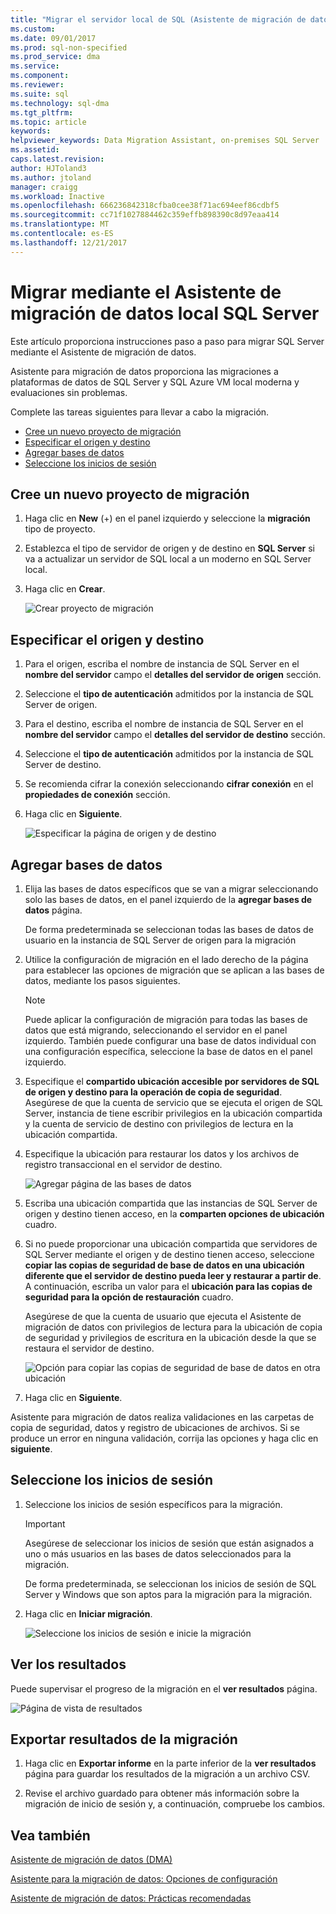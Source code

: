 ```yaml
---
title: "Migrar el servidor local de SQL (Asistente de migración de datos) | Documentos de Microsoft"
ms.custom: 
ms.date: 09/01/2017
ms.prod: sql-non-specified
ms.prod_service: dma
ms.service: 
ms.component: 
ms.reviewer: 
ms.suite: sql
ms.technology: sql-dma
ms.tgt_pltfrm: 
ms.topic: article
keywords: 
helpviewer_keywords: Data Migration Assistant, on-premises SQL Server
ms.assetid: 
caps.latest.revision: 
author: HJToland3
ms.author: jtoland
manager: craigg
ms.workload: Inactive
ms.openlocfilehash: 666236842318cfba0cee38f71ac694eef86cdbf5
ms.sourcegitcommit: cc71f1027884462c359effb898390c8d97eaa414
ms.translationtype: MT
ms.contentlocale: es-ES
ms.lasthandoff: 12/21/2017
---
```

# <a name="migrate-on-premises-sql-server-using-data-migration-assistant"></a>Migrar mediante el Asistente de migración de datos local SQL Server

Este artículo proporciona instrucciones paso a paso para migrar SQL Server mediante el Asistente de migración de datos.

Asistente para migración de datos proporciona las migraciones a plataformas de datos de SQL Server y SQL Azure VM local moderna y evaluaciones sin problemas.  

Complete las tareas siguientes para llevar a cabo la migración.

- [Cree un nuevo proyecto de migración](#create-a-new-migration-project)
- [Especificar el origen y destino](#specify-source-and-target)
- [Agregar bases de datos](#add-databases)
- [Seleccione los inicios de sesión](#select-logins)

## <a name="create-a-new-migration-project"></a>Cree un nuevo proyecto de migración

1. Haga clic en **New** (+) en el panel izquierdo y seleccione la **migración** tipo de proyecto.

1. Establezca el tipo de servidor de origen y de destino en **SQL Server** si va a actualizar un servidor de SQL local a un moderno en SQL Server local.

1. Haga clic en **Crear**.

   ![Crear proyecto de migración](../dma/media/NewCreate.png)

## <a name="specify-the-source-and-target"></a>Especificar el origen y destino

1. Para el origen, escriba el nombre de instancia de SQL Server en el **nombre del servidor** campo el **detalles del servidor de origen** sección. 

1. Seleccione el **tipo de autenticación** admitidos por la instancia de SQL Server de origen.

1. Para el destino, escriba el nombre de instancia de SQL Server en el **nombre del servidor** campo el **detalles del servidor de destino** sección. 

1. Seleccione el **tipo de autenticación** admitidos por la instancia de SQL Server de destino.

1. Se recomienda cifrar la conexión seleccionando **cifrar conexión** en el **propiedades de conexión** sección.

1. Haga clic en **Siguiente**.

   ![Especificar la página de origen y de destino](../dma/media/SourceTarget.png)

## <a name="add-databases"></a>Agregar bases de datos

1. Elija las bases de datos específicos que se van a migrar seleccionando solo las bases de datos, en el panel izquierdo de la **agregar bases de datos** página.

   De forma predeterminada se seleccionan todas las bases de datos de usuario en la instancia de SQL Server de origen para la migración

1. Utilice la configuración de migración en el lado derecho de la página para establecer las opciones de migración que se aplican a las bases de datos, mediante los pasos siguientes.

   > [!NOTE]
   > Puede aplicar la configuración de migración para todas las bases de datos que está migrando, seleccionando el servidor en el panel izquierdo. También puede configurar una base de datos individual con una configuración específica, seleccione la base de datos en el panel izquierdo.


 1. Especifique el **compartido ubicación accesible por servidores de SQL de origen y destino para la operación de copia de seguridad**. Asegúrese de que la cuenta de servicio que se ejecuta el origen de SQL Server, instancia de tiene escribir privilegios en la ubicación compartida y la cuenta de servicio de destino con privilegios de lectura en la ubicación compartida.

 1. Especifique la ubicación para restaurar los datos y los archivos de registro transaccional en el servidor de destino.

    ![Agregar página de las bases de datos](../dma/media/AddDatabases.png)

1. Escriba una ubicación compartida que las instancias de SQL Server de origen y destino tienen acceso, en la **comparten opciones de ubicación** cuadro.

1. Si no puede proporcionar una ubicación compartida que servidores de SQL Server mediante el origen y de destino tienen acceso, seleccione **copiar las copias de seguridad de base de datos en una ubicación diferente que el servidor de destino pueda leer y restaurar a partir de**. A continuación, escriba un valor para el **ubicación para las copias de seguridad para la opción de restauración** cuadro. 

   Asegúrese de que la cuenta de usuario que ejecuta el Asistente de migración de datos con privilegios de lectura para la ubicación de copia de seguridad y privilegios de escritura en la ubicación desde la que se restaura el servidor de destino.

   ![Opción para copiar las copias de seguridad de base de datos en otra ubicación](../dma/media/CopyDatabaseDifferentLocation.png)

1. Haga clic en **Siguiente**.

Asistente para migración de datos realiza validaciones en las carpetas de copia de seguridad, datos y registro de ubicaciones de archivos. Si se produce un error en ninguna validación, corrija las opciones y haga clic en **siguiente**.

## <a name="select-logins"></a>Seleccione los inicios de sesión

1. Seleccione los inicios de sesión específicos para la migración.

   > [!IMPORTANT]
   > Asegúrese de seleccionar los inicios de sesión que están asignados a uno o más usuarios en las bases de datos seleccionados para la migración.   

   De forma predeterminada, se seleccionan los inicios de sesión de SQL Server y Windows que son aptos para la migración para la migración.

1. Haga clic en **Iniciar migración**.

   ![Seleccione los inicios de sesión e inicie la migración](../dma/media/SelectLogins.png)

## <a name="view-results"></a>Ver los resultados

Puede supervisar el progreso de la migración en el **ver resultados** página.

![Página de vista de resultados](../dma/media/ViewResults.png)

## <a name="export-migration-results"></a>Exportar resultados de la migración

1. Haga clic en **Exportar informe** en la parte inferior de la **ver resultados** página para guardar los resultados de la migración a un archivo CSV.

1. Revise el archivo guardado para obtener más información sobre la migración de inicio de sesión y, a continuación, compruebe los cambios.

## <a name="see-also"></a>Vea también

[Asistente de migración de datos (DMA)](../dma/dma-overview.md)

[Asistente para la migración de datos: Opciones de configuración](../dma/dma-configurationsettings.md)

[Asistente de migración de datos: Prácticas recomendadas](../dma/dma-bestpractices.md)
